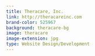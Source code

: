 ```yaml
---
title: Theracare, Inc.
link: http://theracareinc.com
brand-color: 525967
background: theracare-bg
image: theracare
image-extension: jpg
type: Website Design/Development
---
```

